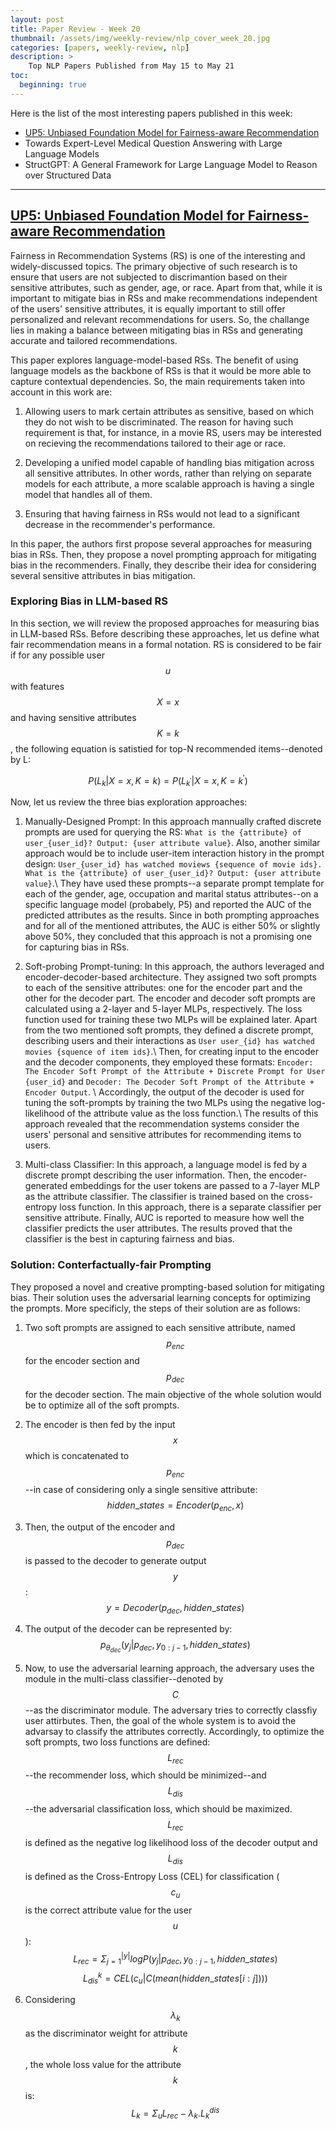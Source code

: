 ```yaml
---
layout: post
title: Paper Review - Week 20
thumbnail: /assets/img/weekly-review/nlp_cover_week_20.jpg
categories: [papers, weekly-review, nlp]
description: >
    Top NLP Papers Published from May 15 to May 21
toc:
  beginning: true
---
```


Here is the list of the most interesting papers published in this week:
* [UP5: Unbiased Foundation Model for Fairness-aware Recommendation][up5Sum]
* Towards Expert-Level Medical Question Answering with Large Language Models
* StructGPT: A General Framework for Large Language Model to Reason over Structured Data

---


## [UP5: Unbiased Foundation Model for Fairness-aware Recommendation][up5Paper]


Fairness in Recommendation Systems (RS) is one of the interesting and widely-discussed topics. The primary objective of such research is to ensure that users are not subjected to discrimantion based on their sensitive attributes, such as gender, age, or race. Apart from that, while it is important to mitigate bias in RSs and make recommendations independent of the users' sensitive attributes, it is equally important to still offer personalized and relevant recommendations for users. So, the challange lies in making a balance between mitigating bias in RSs and generating accurate and tailored recommendations. 

This paper explores language-model-based RSs. The benefit of using language models as the backbone of RSs is that it would be more able to capture contextual dependencies. So, the main requirements taken into account in this work are:

1. Allowing users to mark certain attributes as sensitive, based on which they do not wish to be discriminated. The reason for having such requirement is that, for instance, in a movie RS, users may be interested on recieving the recommendations tailored to their age or race.

1. Developing a unified model capable of handling bias mitigation across all sensitive attributes. In other words, rather than relying on separate models for each attribute, a more scalable approach is having a single model that handles all of them.

1. Ensuring that having fairness in RSs would not lead to a significant decrease in the recommender's performance.


In this paper, the authors first propose several approaches for measuring bias in RSs. Then, they propose a novel prompting approach for mitigating bias in the recommenders. Finally, they describe their idea for considering several sensitive attributes in bias mitigation.


### Exploring Bias in LLM-based RS

In this section, we will review the proposed approaches for measuring bias in LLM-based RSs. Before describing these approaches, let us define what fair recommendation means in a formal notation. RS is considered to be fair if for any possible user $$u$$ with features $$X = x$$ and having sensitive attributes $$K = k$$, the following equation is satistied for top-N recommended items--denoted by L:

$$P( L_k | X= x, K=k) = P(L_{k^{'}} | X = x, K = k^{'})$$

Now, let us review the three bias exploration approaches:

1. Manually-Designed Prompt: In this approach mannually crafted discrete prompts are used for querying the RS: ````What is the {attribute} of user_{user_id}? Output: {user attribute value}````. Also, another similar approach would be to include user-item interaction history in the prompt design:  ````User_{user_id} has watched moviews {sequence of movie ids}. What is the {attribute} of user_{user_id}? Output: {user attribute value}````.\\
They have used these prompts--a separate prompt template for each of the gender, age, occupation and marital status attributes--on a specific language model (probabely, P5) and reported the AUC of the predicted attributes as the results. Since in both prompting approaches and for all of the mentioned attributes, the AUC is either 50\% or slightly above 50\%, they concluded that this approach is not a promising one for capturing bias in RSs.

1. Soft-probing Prompt-tuning: In this approach, the authors leveraged and encoder-decoder-based architecture. They assigned two soft prompts to each of the sensitive attributes: one for the encoder part and the other for the decoder part. The encoder and decoder soft prompts  are calculated using a 2-layer and 5-layer MLPs, respectively. The loss function used for training these two MLPs will be explained later. Apart from the two mentioned soft prompts, they defined a discrete prompt, describing users and their interactions as ````User user_{id} has watched movies {squence of item ids}````.\\
  Then, for creating input to the encoder and the decoder components, they employed these formats: ````Encoder: The Encoder Soft Prompt of the Attribute + Discrete Prompt for User {user_id}```` and  ````Decoder: The Decoder Soft Prompt of the Attribute + Encoder Output````. \\
  Accordingly, the output of the decoder is used for tuning the soft-prompts by training the two MLPs using the negative log-likelihood of the attribute value as the loss function.\\
  The results of this approach revealed that the recommendation systems consider the users' personal and sensitive attributes for recommending items to users.

  1. Multi-class Classifier: In this approach, a language model is fed by a discrete prompt describing the user information. Then, the encoder-generated embeddings for the user tokens are passed to a 7-layer MLP as the attribute classifier. The classifier is trained based on the cross-entropy loss function. In this approach, there is a separate classifier per sensitive attribute. Finally, AUC is reported to measure how well the classifier predicts the user attributes. The results proved that the classifier is the best in capturing fairness and bias.


### Solution: Conterfactually-fair Prompting
They proposed a novel and creative prompting-based solution for mitigating bias. Their solution uses the adversarial learning concepts for optimizing the prompts. More specificly, the steps of their solution are as follows:
1. Two soft prompts are assigned to each sensitive attribute, named $$p_{enc}$$ for the encoder section and $$p_{dec}$$ for the decoder section. The main objective of the whole solution would be to optimize all of the soft prompts.

1. The encoder is then fed by the input $$x$$ which is concatenated to $$p_{enc}$$--in case of considering only a single sensitive attribute: $$hidden\_states = Encoder(p_{enc}, x)$$

1. Then, the output of the encoder and $$p_{dec}$$ is passed to the decoder to generate output $$y$$: $$y = Decoder(p_{dec}, hidden\_states)$$

1. The output of the decoder can be represented by:
$$p_{\theta_{dec}}(y_j | p_{dec}, y_{0:j-1},hidden\_states)$$

1. Now, to use the adversarial learning approach, the adversary uses the module in the multi-class classifier--denoted by $$C$$--as the discriminator module. The adversary tries to correctly classfiy user attirbutes. Then, the goal of the whole system is to avoid the advarsay to classify the attributes correctly. Accordingly, to optimize the soft prompts, two loss functions are defined: $$L_{rec}$$--the recommender loss, which should be minimized--and $$L_{dis}$$--the adversarial classification loss, which should be maximized. $$L_{rec}$$ is defined as the negative log likelihood loss of the decoder output and $$L_{dis}$$ is defined as the Cross-Entropy Loss (CEL) for classification ($$c_u$$ is the correct attribute value for the user $$u$$):
$$L_{rec} = \Sigma_{j=1}^{|y|} log P(y_{j} | p_{dec}, y_{0:j-1}, hidden\_states)$$
$$L_{dis}^{k} = CEL(c_u|C(mean(hidden\_states[i:j])))$$

1. Considering $$\lambda_{k}$$ as the discriminator weight for attribute $$k$$, the whole loss value for the attribute $$k$$ is: $$L_k = \Sigma_{u} L_{rec} - \lambda_{k}.L_{k}^{dis}$$

[up5Paper]: https://arxiv.org/abs/2305.12090
[up5Sum]: /blog/2023/week-20/#up5-unbiased-foundation-model-for-fairness-aware-recommendation
